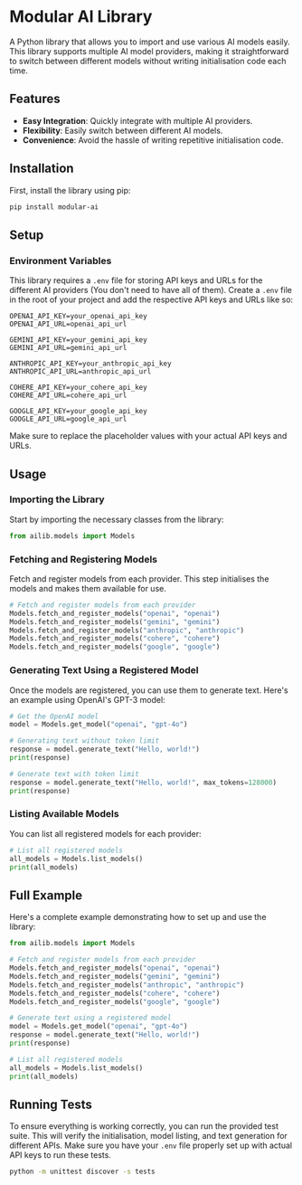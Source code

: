 # Modular AI Library

A Python library that allows you to import and use various AI models easily. This library supports multiple AI model providers, making it straightforward to switch between different models without writing initialisation code each time.

## Features

- **Easy Integration**: Quickly integrate with multiple AI providers.
- **Flexibility**: Easily switch between different AI models.
- **Convenience**: Avoid the hassle of writing repetitive initialisation code.

## Installation

First, install the library using pip:

```bash
pip install modular-ai
```

## Setup

### Environment Variables

This library requires a `.env` file for storing API keys and URLs for the different AI providers (You don't need to have all of them). Create a `.env` file in the root of your project and add the respective API keys and URLs like so:

```
OPENAI_API_KEY=your_openai_api_key
OPENAI_API_URL=openai_api_url

GEMINI_API_KEY=your_gemini_api_key
GEMINI_API_URL=gemini_api_url

ANTHROPIC_API_KEY=your_anthropic_api_key
ANTHROPIC_API_URL=anthropic_api_url

COHERE_API_KEY=your_cohere_api_key
COHERE_API_URL=cohere_api_url

GOOGLE_API_KEY=your_google_api_key
GOOGLE_API_URL=google_api_url
```

Make sure to replace the placeholder values with your actual API keys and URLs.

## Usage

### Importing the Library

Start by importing the necessary classes from the library:

```python
from ailib.models import Models
```

### Fetching and Registering Models

Fetch and register models from each provider. This step initialises the models and makes them available for use.

```python
# Fetch and register models from each provider
Models.fetch_and_register_models("openai", "openai")
Models.fetch_and_register_models("gemini", "gemini")
Models.fetch_and_register_models("anthropic", "anthropic")
Models.fetch_and_register_models("cohere", "cohere")
Models.fetch_and_register_models("google", "google")
```

### Generating Text Using a Registered Model

Once the models are registered, you can use them to generate text. Here's an example using OpenAI's GPT-3 model:

```python
# Get the OpenAI model
model = Models.get_model("openai", "gpt-4o")

# Generating text without token limit
response = model.generate_text("Hello, world!")
print(response)

# Generate text with token limit
response = model.generate_text("Hello, world!", max_tokens=128000)
print(response)
```

### Listing Available Models

You can list all registered models for each provider:

```python
# List all registered models
all_models = Models.list_models()
print(all_models)
```

## Full Example

Here's a complete example demonstrating how to set up and use the library:

```python
from ailib.models import Models

# Fetch and register models from each provider
Models.fetch_and_register_models("openai", "openai")
Models.fetch_and_register_models("gemini", "gemini")
Models.fetch_and_register_models("anthropic", "anthropic")
Models.fetch_and_register_models("cohere", "cohere")
Models.fetch_and_register_models("google", "google")

# Generate text using a registered model
model = Models.get_model("openai", "gpt-4o")
response = model.generate_text("Hello, world!")
print(response)

# List all registered models
all_models = Models.list_models()
print(all_models)
```

## Running Tests

To ensure everything is working correctly, you can run the provided test suite. This will verify the initialisation, model listing, and text generation for different APIs. Make sure you have your `.env` file properly set up with actual API keys to run these tests.

```bash
python -m unittest discover -s tests
```
